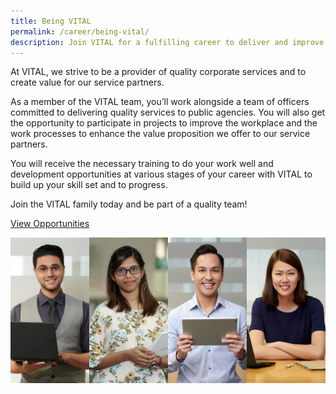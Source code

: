 ```yaml
---
title: Being VITAL
permalink: /career/being-vital/
description: Join VITAL for a fulfilling career to deliver and improve corporate services to Singapore public agencies.
---
```


At VITAL, we strive to be a provider of quality corporate services and to create value for our service partners.

As a member of the VITAL team, you’ll work alongside a team of officers committed to delivering quality services to public agencies. You will also get the opportunity to participate in projects to improve the workplace and the work processes to enhance the value proposition we offer to our service partners.  

You will receive the necessary training to do your work well and development opportunities at various stages of your career with VITAL to build up your skill set and to progress.

Join the VITAL family today and be part of a quality team!

<a class="" href="http://careers.pageuppeople.com/688/cwlive/en/filter/?search-keyword=&category=&work-type=&brand=vital&job-sector=" target="_blank">View Opportunities</a>


<img src="/images/career/VITALites.jpg" alt="VITALites" /> 